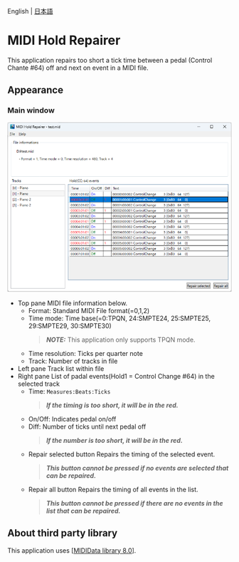 English | [日本語](README-ja.md)

# MIDI Hold Repairer

This application repairs too short a tick time between a pedal (Control Chante #64) off and next on event in a MIDI file.

## Appearance

### Main window
![](docs/ScreenShot.png)
* Top pane
MIDI file information below.
  * Format: Standard MIDI File format(=0,1,2)
  * Time mode: Time base(=0:TPQN, 24:SMPTE24, 25:SMPTE25, 29:SMPTE29, 30:SMPTE30)
    > **_NOTE:_**
    > This application only supports TPQN mode.
  * Time resolution: Ticks per quarter note
  * Track: Number of tracks in file
* Left pane
Track list within file
* Right pane
List of padal events(Hold1 = Control Change #64) in the selected track
  * Time: `Measures:Beats:Ticks`
    > **_If the timing is too short, it will be in the red._**
  * On/Off: Indicates pedal on/off
  * Diff: Number of ticks until next pedal off
    > **_If the number is too short, it will be in the red._**
  * Repair selected button
    Repairs the timing of the selected event.
    > **_This button cannot be pressed if no events are selected that can be repaired._**
  * Repair all button
    Repairs the timing of all events in the list.
    > **_This button cannot be pressed if there are no events in the list that can be repaired._**

## About third party library
This application uses [[MIDIData library 8.0](https://openmidiproject.opal.ne.jp/MIDIDataLibrary.html)].